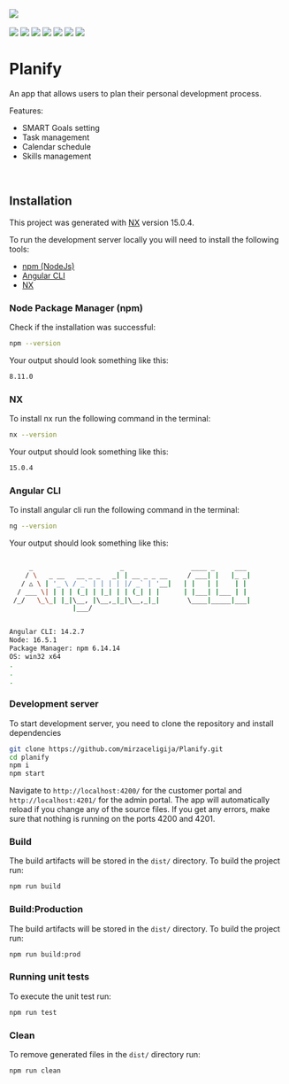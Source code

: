 <div>
  <img src="https://img.shields.io/badge/version-0.1.0-%236C63FF" />
</div>

<br/>

<div>
  <img src="https://img.shields.io/badge/Docker-%230db7ed.svg?style=flat&logo=docker&logoColor=white" />
  <img src="https://img.shields.io/badge/nx-143055?style=flat&logo=nx&logoColor=white" />
  <img src="https://img.shields.io/badge/Angular-DD0031?style=flat&logo=angular&logoColor=white" />
  <img src="https://img.shields.io/badge/.NET-512BD4?style=flat&logo=dotnet&logoColor=white" />
  <img src="https://img.shields.io/badge/MS%20SQL%20Sever-00000F?style=flat&logo=microsoft%20sql%20server&logoColor=white" />
  <img src="https://img.shields.io/badge/-Swagger-%23Clojure?style=flat&logo=swagger&logoColor=white" />
  <img src="https://img.shields.io/badge/Postman-FF6C37?style=flat&logo=postman&logoColor=white" />
</div>

# Planify

An app that allows users to plan their personal development process.

Features:
- SMART Goals setting
- Task management
- Calendar schedule
- Skills management
<br/>

## Installation

This project was generated with [NX](https://nx.dev/) version 15.0.4.

To run the development server locally you will need to install the following tools:
- [npm (NodeJs)](https://nodejs.org/en/download/)
- [Angular CLI](https://github.com/angular/angular-cli)
- [NX](https://nx.dev/)

### Node Package Manager (npm)

Check if the installation was successful:
```bash
npm --version
```

Your output should look something like this:
```bash
8.11.0
```

### NX

To install nx run the following command in the terminal:
```bash
nx --version
```

Your output should look something like this:
```bash
15.0.4
```

### Angular CLI

To install angular cli run the following command in the terminal:
```bash
ng --version
```

Your output should look something like this:
```bash

     _                      _                 ____ _     ___
    / \   _ __   __ _ _   _| | __ _ _ __     / ___| |   |_ _|
   / △ \ | '_ \ / _` | | | | |/ _` | '__|   | |   | |    | |
  / ___ \| | | | (_| | |_| | | (_| | |      | |___| |___ | |
 /_/   \_\_| |_|\__, |\__,_|_|\__,_|_|       \____|_____|___|
                |___/


Angular CLI: 14.2.7
Node: 16.5.1
Package Manager: npm 6.14.14
OS: win32 x64
.
.
.
```

### Development server

To start development server, you need to clone the repository and install dependencies
```bash
git clone https://github.com/mirzaceligija/Planify.git
cd planify
npm i
npm start
```

Navigate to `http://localhost:4200/` for the customer portal and `http://localhost:4201/` for the admin portal. The app will automatically reload if you change any of the source files.
If you get any errors, make sure that nothing is running on the ports 4200 and 4201.


### Build

The build artifacts will be stored in the `dist/` directory. To build the project run:

```bash
npm run build
```

### Build:Production

The build artifacts will be stored in the `dist/` directory. To build the project run:

```bash
npm run build:prod
```

### Running unit tests

To execute the unit test run:

```bash
npm run test
```


### Clean

To remove generated files in the `dist/` directory run:

```bash
npm run clean
```